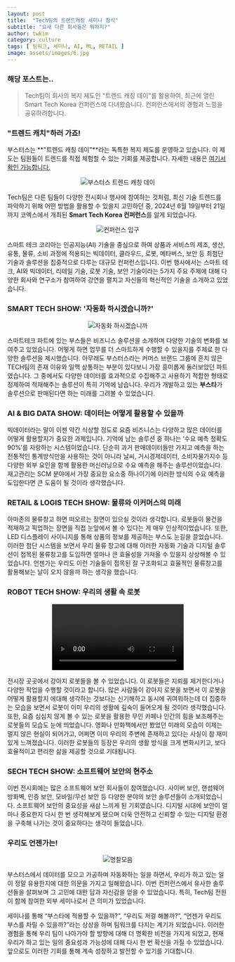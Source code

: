 ```yaml
---
layout: post
title:  "Tech팀의 트랜드캐칭 세미나 참석"
subtitle: "요새 다른 회사들은 뭐하지?"
author: twkim
category: culture
tags: [ 팀워크, 세미나, AI, ML, RETAIL ]
image: assets/images/6.jpg
---
```


### 해당 포스트는..
> Tech팀이 회사의 복지 제도인 "트렌드 캐칭 데이"를 활용하여, 최근에 열린 Smart Tech Korea 컨퍼런스에 다녀왔습니다. 컨퍼런스에서의 경험과 느낌을 공유하려합니다.

### "트렌드 캐치"하러 가죠!

부스터스는 **"트렌드 캐칭 데이"**라는 독특한 복지 제도를 운영하고 있습니다. 이 제도는 팀원들이 트렌드를 직접 체험할 수 있는 기회를 제공합니다. 자세한 내용은 <a href="https://brunch.co.kr/@boosters/28">여기서 확인 가능합니다.</a>

<p style="text-align: center;">
  <img src="/assets/images/2024-07/trend-catching-day.png" alt="부스터스 트렌드 캐칭 데이">
</p>

Tech팀은 다른 팀들이 다양한 전시회나 행사에 참여하는 것처럼, 최신 기술 트렌드를 파악하기 위해 어떤 방법을 활용할 수 있을지 고민하던 중, 2024년 6월 19일부터 21일까지 코엑스에서 개최된 **Smart Tech Korea 컨퍼런스**를 알게 되었습니다.

<p style="text-align: center;">
  <img src="/assets/images/2024-07/stk_boosters_tech.jpg" alt="컨퍼런스 입구">
</p>

스마트 테크 코리아는 인공지능(AI) 기술을 중심으로 하여 상품과 서비스의 제조, 생산, 유통, 물류, 소비 과정에 적용되는 빅데이터, 클라우드, 로봇, 메타버스, 보안 등 최첨단 기술과 솔루션을 집중적으로 다루는 대규모 컨퍼런스입니다. 이번 행사에서는 스마트 테크, AI와 빅데이터, 리테일 기술, 로봇 기술, 보안 기술이라는 5가지 주요 주제에 대해 다양한 회사와 연구소가 참여하여 강연을 펼치고 자신들의 혁신적인 기술을 소개하고 있었습니다.


### SMART TECH SHOW: '자동화 하시겠습니까?'

<p style="text-align: center;">
  <img src="/assets/images/2024-07/shell_we_automatic.jpg" alt="자동화 하시겠습니까">
</p>

스마트테크 파트에 있는 부스들은 비즈니스 솔루션을 소개하며 다양한 기술의 변화를 보여주고 있었습니다. 어떻게 하면 업무를 더 스마트하게 수행할 수 있을지를 주제로 한 다양한 솔루션을 제시했습니다. 아무래도 부스터스라는 커머스 브랜드 그룹에 흔치 않은 TECH팀의 존재 이유와 일맥 상통하는 부분이 있다보니 가장 흥미롭게 둘러보았던 파트였습니다. 그 중에서도 다양한 데이터를 효과적으로 수집해주고 사용하기 적합한 형태로 정제하여 적재해주는 솔루션이 특히 기억에 남습니다. 우리가 개발하고 있는 **부스타**가 솔루션으로 판매된다면 하는 미래를 그려볼 수 있었습니다. 


### AI & BIG DATA SHOW: 데이터는 어떻게 활용할 수 있을까

빅데이터라는 말이 이젠 약간 식상할 정도로 요즘 비즈니스는 다양하고 많은 데이터를 어떻게 활용할지가 중요한 과제입니다. 기억에 남는 솔루션 중 하나는 ‘수요 예측 정확도 90%’를 자랑하는 시스템이었습니다. 단순히 과거 판매데이터들만 가지고 예측을 하는 전통적인 통계방식만을 사용하는 것이 아니라 날씨, 거시경제데이터, 소비자물가지수 등 다양한 외부 요인을 함께 활용한 머신러닝으로 수요 예측을 해주는 솔루션이었습니다. 재고관리는 SCM 분야에서 가장 중요한 요소중 하나이기에 이러한 방식의 수요 예측을 도입한다면 큰 도움이 될 것이라 생각했습니다.


### RETAIL & LOGIS TECH SHOW: 물류와 이커머스의 미래

아마존의 물류창고 하면 떠오르는 장면이 있으실 것이라 생각합니다. 로봇들이 물건을 적재하고 픽업하는 장면을 직접 눈앞에서 볼 수 있다는 게 매우 인상적이었습니다. 또한, LED 디스플레이 사이니지를 통해 상품의 정보를 제공하는 부스도 눈길을 끌었습니다. 이러한 첨단 시스템을 보면서 우리 물류 창고에 대해 이러한 자동화 기술과 디지털 솔루션이 접목된 물류창고를 도입하면 얼마나 큰 효율성을 가져올 수 있을지 상상해볼 수 있었습니다. 언젠가는 우리도 이런 기술들이 접목된 잘 구조화되고 효율적인 물류창고를 활용해보는 날이 오지 않을까 하는 생각을 했습니다.


### ROBOT TECH SHOW: 우리의 생활 속 로봇

<p style="text-align: center;">
  <video controls>
  <source src="/assets/images/2024-07/robot_dog.MOV" alt="로봇 강아지">
  </video>
</p>

전시장 곳곳에서 강아지 로봇들을 볼 수 있었습니다. 이 로봇들은 지뢰를 제거한다거나 다양한 작업을 수행할 것이라고 합니다. 많은 사람들이 강아지 로봇을 보면서 이 로봇을 어떻게 활용할지 에대해 생각하는 것보다는 신기해하고 동시에 귀여워하는데 더 집중하는 모습을 보면서 로봇이 이미 우리의 생활에 깊숙이 들어오게 될 것이라 생각했습니다. 또한, 요즘 심심치 않게 볼 수 있는 로봇을 활용한 무인 카페나 인간의 힘을 보조해주는 로봇들의 모습도 눈에 띄었습니다. 영화나 만화책에서만 봤었던 미래의 모습이 이제는 멀지 않은 현실이 되어가고, 어쩌면 이미 우리의 주변에 존재하고 있다는 사실이 참 재미있게 느껴졌습니다. 이러한 로봇들의 등장은 우리의 생활 방식을 크게 변화시키고, 보다 효율적이고 편리한 삶을 제공할 것으로 기대됩니다. 


### SECH TECH SHOW: 소프트웨어 보안의 현주소

이번 전시회에는 많은 소프트웨어 보안 회사들이 참여했습니다. 사이버 보안, 랜섬웨어 방화벽, 인증 보안, 모바일/무선 보안 등 다양한 분야의 보안 솔루션들이 소개되었습니다. 소프트웨어 보안의 중요성을 새삼 느끼게 된 기회였습니다. 디지털 시대에 보안이 얼마나 중요한지 다시 한 번 생각해보게 됐으며 더욱 안전하고 신뢰할 수 있는 디지털 환경을 구축해 나가는 것이 중요하다는 생각이 들었습니다.


### 우리도 언젠가는!

<p style="text-align: center;">
  <img src="/assets/images/2024-07/stk_boosters_tech.jpg" alt="명찰모음">
</p>

부스터스에서 데이터를 모으고 가공하며 자동화하는 일을 하면서, 우리가 하고 있는 일이 정말 유용한지에 대한 의문을 가지고 일해왔습니다. 이번 컨퍼런스에서 유사한 솔루션들을 살펴보며 그 고민에 대한 답과 자신감을 얻을 수 있었습니다. 특히, Tech팀 전원이 함께 참여한 외부 세미나로서 큰 의미가 있었습니다.

세미나를 통해 “부스타에 적용할 수 있을까?”, “우리도 저걸 해볼까?”, “언젠가 우리도 부스를 차릴 수 있을까?”라는 상상을 하며 팀워크를 다지는 계기가 되었습니다. 이러한 경험을 통해 우리 팀이 나아가야 할 방향에 대해 더 명확한 비전을 가지게 되었고, 현재 우리가 하고 있는 일의 중요성과 가능성에 대해 다시 한 번 확신을 가질 수 있었습니다. 앞으로도 이러한 기회를 통해 계속 성장하고 발전할 수 있기를 기대합니다.


